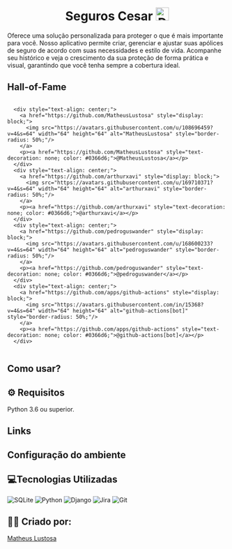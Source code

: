 <h1 align="center">Seguros Cesar <img src="https://github.com/user-attachments/assets/47d54f58-3607-488c-9df2-8646c6bfe1fe" alt="Descrição da imagem" width="30"/></h1> 

Oferece uma solução personalizada para proteger o que é mais importante para você. Nosso aplicativo permite criar, gerenciar e ajustar suas apólices de seguro de acordo com suas necessidades e estilo de vida. Acompanhe seu histórico e veja o crescimento da sua proteção de forma prática e visual, garantindo que você tenha sempre a cobertura ideal.

## Hall-of-Fame
<!-- markdown-contributors -->
<div style="display: flex; flex-wrap: wrap; gap: 20px;">
  
      <div style="text-align: center;">
        <a href="https://github.com/MatheusLustosa" style="display: block;">
          <img src="https://avatars.githubusercontent.com/u/108696459?v=4&s=64" width="64" height="64" alt="MatheusLustosa" style="border-radius: 50%;"/>
        </a>
        <p><a href="https://github.com/MatheusLustosa" style="text-decoration: none; color: #0366d6;">@MatheusLustosa</a></p>
      </div>
      <div style="text-align: center;">
        <a href="https://github.com/arthurxavi" style="display: block;">
          <img src="https://avatars.githubusercontent.com/u/169710371?v=4&s=64" width="64" height="64" alt="arthurxavi" style="border-radius: 50%;"/>
        </a>
        <p><a href="https://github.com/arthurxavi" style="text-decoration: none; color: #0366d6;">@arthurxavi</a></p>
      </div>
      <div style="text-align: center;">
        <a href="https://github.com/pedroguswander" style="display: block;">
          <img src="https://avatars.githubusercontent.com/u/168600233?v=4&s=64" width="64" height="64" alt="pedroguswander" style="border-radius: 50%;"/>
        </a>
        <p><a href="https://github.com/pedroguswander" style="text-decoration: none; color: #0366d6;">@pedroguswander</a></p>
      </div>
      <div style="text-align: center;">
        <a href="https://github.com/apps/github-actions" style="display: block;">
          <img src="https://avatars.githubusercontent.com/in/15368?v=4&s=64" width="64" height="64" alt="github-actions[bot]" style="border-radius: 50%;"/>
        </a>
        <p><a href="https://github.com/apps/github-actions" style="text-decoration: none; color: #0366d6;">@github-actions[bot]</a></p>
      </div>
</div>
<!-- /markdown-contributors -->

## Como usar?

## ⚙️ Requisitos
Python 3.6 ou superior.

## Links 

## Configuração do ambiente

## 💻Tecnologias Utilizadas
![SQLite](https://img.shields.io/badge/sqlite-%2307405e.svg?style=for-the-badge&logo=sqlite&logoColor=white)
![Python](https://img.shields.io/badge/python-3670A0?style=for-the-badge&logo=python&logoColor=ffdd54)
![Django](https://img.shields.io/badge/django-%23092E20.svg?style=for-the-badge&logo=django&logoColor=white)
![Jira](https://img.shields.io/badge/jira-%230A0FFF.svg?style=for-the-badge&logo=jira&logoColor=white)
![Git](https://img.shields.io/badge/git-%23F05033.svg?style=for-the-badge&logo=git&logoColor=white)
## 🙋‍♂️ Criado por:
[Matheus Lustosa](https://github.com/MatheusLustosa)


